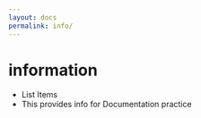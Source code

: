```yaml
---
layout: docs
permalink: info/
---
```


# information

- List Items
- This provides info for Documentation practice

